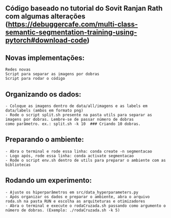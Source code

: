 ##  Código baseado no tutorial do Sovit Ranjan Rath com algumas alterações (https://debuggercafe.com/multi-class-semantic-segmentation-training-using-pytorch#download-code)

##  Novas implementações:
    Redes novas
    Script para separar as imagens por dobras
    Script para rodar o código


## Organizando os dados:
    - Coloque as imagens dentro de data/all/imagens e as labels em data/labels (ambos em formato png)
    - Rode o script split.sh presente na pasta utils para separar as imagens por dobras. Lembre-se de passar número de dobras 
    como parâmetro. ex.: split.sh -k 10  ### Criando 10 dobras.

## Preparando o ambiente:
    - Abra o terminal e rode essa linha: conda create -n segmentacao
    - Logo após, rode essa linha: conda activate segmentacao
    - Rode o script env.sh dentro de utils para preparar o ambiente com as bibliotecas

## Rodando um experimento:
    - Ajuste os hiperparâmetros em src/data_hyperparameters.py
    - Após organizar os dados e preparar o ambiente, abra o arquivo roda.sh na pasta RUN e escolha as arquiteturas e otimizadores
    - Abra o terminal e execute o rodaCruzada.sh passando como argumento o número de dobras. (Exemplo: ./rodaCruzada.sh -k 5)
